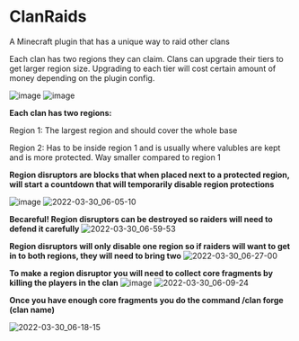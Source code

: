 # ClanRaids
A Minecraft plugin that has a unique way to raid other clans

Each clan has two regions they can claim.
Clans can upgrade their tiers to get larger region size.
Upgrading to each tier will cost certain amount of money depending on the plugin config.

![image](https://user-images.githubusercontent.com/14169560/160809925-ef0d7eb0-3a00-4089-97fb-36ad73439481.png)
![image](https://user-images.githubusercontent.com/14169560/160809991-39f0a412-c155-44f6-9b14-377894493ab0.png)

**Each clan has two regions:**

Region 1: The largest region and should cover the whole base

Region 2: Has to be inside region 1 and is usually where valubles are kept and is more protected. Way smaller compared to region 1

**Region disruptors are blocks that when placed next to a protected region, will start a countdown that will temporarily disable region protections**

![image](https://user-images.githubusercontent.com/14169560/160804987-d1f6cd97-66ab-4b9e-84be-876ae2fca1d4.png)
![2022-03-30_06-05-10](https://user-images.githubusercontent.com/14169560/160806787-0add3bce-0d6b-45d3-8f1f-ad4970045b82.gif)

**Becareful! Region disruptors can be destroyed so raiders will need to defend it carefully**
![2022-03-30_06-59-53](https://user-images.githubusercontent.com/14169560/160816793-5eb81ed2-d228-43af-b15d-4fcbbd868d03.gif)



**Region disruptors will only disable one region so if raiders will want to get in to both regions, they will need to bring two**
![2022-03-30_06-27-00](https://user-images.githubusercontent.com/14169560/160811060-3a38885d-5f22-47e6-b334-43dedfc40d34.gif)

**To make a region disruptor you will need to collect core fragments by killing the players in the clan**
![image](https://user-images.githubusercontent.com/14169560/160807608-efb01eca-1f43-4be4-82c3-8eaaa9884d2e.png)
![2022-03-30_06-09-24](https://user-images.githubusercontent.com/14169560/160807637-aa806bfd-2e2a-4428-a427-e3203f7f3b04.gif)


**Once you have enough core fragments you do the command /clan forge (clan name)**

![2022-03-30_06-18-15](https://user-images.githubusercontent.com/14169560/160809422-fb799df7-d9af-481e-acff-4cdc1974c1c0.gif)


